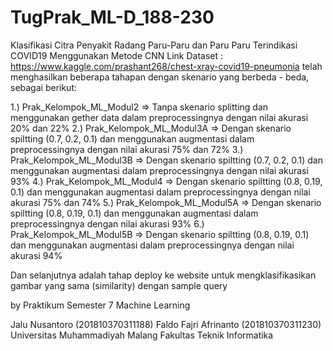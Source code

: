 # TugPrak_ML-D_188-230

Klasifikasi Citra Penyakit Radang Paru-Paru dan Paru Paru Terindikasi COVID19 Menggunakan Metode CNN
Link Dataset : https://www.kaggle.com/prashant268/chest-xray-covid19-pneumonia
telah menghasilkan beberapa tahapan dengan skenario yang berbeda - beda, sebagai berikut:

1.) Prak_Kelompok_ML_Modul2 => Tanpa skenario splitting dan menggunakan gether data dalam preprocessingnya dengan nilai akurasi 20% dan 22%
2.) Prak_Kelompok_ML_Modul3A => Dengan skenario spiltting (0.7, 0.2, 0.1) dan menggunakan augmentasi dalam preprocessingnya dengan nilai akurasi 75% dan 72%
3.) Prak_Kelompok_ML_Modul3B => Dengan skenario spiltting (0.7, 0.2, 0.1) dan menggunakan augmentasi dalam preprocessingnya dengan nilai akurasi 93%
4.) Prak_Kelompok_ML_Modul4 => Dengan skenario spiltting (0.8, 0.19, 0.1) dan menggunakan augmentasi dalam preprocessingnya dengan nilai akurasi 75% dan 74%
5.) Prak_Kelompok_ML_Modul5A => Dengan skenario spiltting (0.8, 0.19, 0.1) dan menggunakan augmentasi dalam preprocessingnya dengan nilai akurasi 93%
6.) Prak_Kelompok_ML_Modul5B => Dengan skenario spiltting (0.8, 0.19, 0.1) dan menggunakan augmentasi dalam preprocessingnya dengan nilai akurasi 94%

Dan selanjutnya adalah tahap deploy ke website untuk mengklasifikasikan gambar yang sama (similarity) dengan sample query

by
Praktikum Semester 7 Machine Learning 

Jalu Nusantoro (201810370311188)
Faldo Fajri Afrinanto (201810370311230)
Universitas Muhammadiyah Malang
Fakultas Teknik
Informatika
